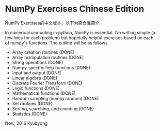 # NumPy Exercises Chinese Edition

NumPy Exercises的中文版本，以下为原仓库简介

In numerical computing in python, NumPy is essential. I'm writing simple (a few lines for each problem) but hopefully helpful exercises based on each of numpy's functions. The outline will be as follows.

  * Array creation routines (DONE)
  * Array manipulation routines (DONE)
  * String operations (DONE)
  * Numpy-specific help functions (DONE)
  * Input and output (DONE)
  * Linear algebra (DONE)
  * Discrete Fourier Transform (DONE)
  * Logic functions (DONE)
  * Mathematical functions (DONE)
  * Random sampling (numpy.random) (DONE)
  * Set routines (DONE)
  * Sorting, searching, and counting (DONE)
  * Statistics (DONE)

Nov., 2016
Kyubyong
